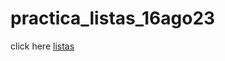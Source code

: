 # practica_listas_16ago23
click here [listas](https://valerialeonh.github.io./practica_listas_16ago23/)
